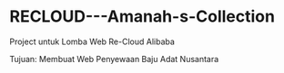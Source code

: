 # RECLOUD---Amanah-s-Collection
Project untuk Lomba Web Re-Cloud Alibaba

Tujuan:
  Membuat Web Penyewaan Baju Adat Nusantara
